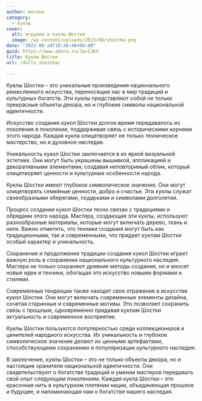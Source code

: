```yaml
---
author: morava
category:
  - куклы
cover:
  alt: игрушки и куклы Шостки
  image: /wp-content/uploads/2023/08/shostka.png
date: "2023-08-24T18:30:48+00:00"
guid: https://www.adora.ru/?p=1364
title: Куклы Шостки
url: /dolls_shostka/

---
```

Куклы Шостки – это уникальные произведения национального ремесленного искусства, переносящие нас в мир традиций и культурных богатств. Эти куклы представляют собой не только прекрасные объекты декора, но и глубокие символы национальной идентичности.

Искусство создания кукол Шостки долгое время передавалось из поколения в поколение, поддерживая связь с историческими корнями этого народа. Каждая кукла олицетворяет не только техническое мастерство, но и духовное наследие.

Уникальность кукол Шостки заключается в их яркой визуальной эстетике. Они могут быть украшены вышивкой, аппликацией и декоративными элементами, создавая неповторимый облик, который олицетворяет ценности и культурные особенности народа.

Куклы Шостки имеют глубокое символическое значение. Они могут олицетворять семейные ценности, добро и счастье. Эти куклы служат своеобразными оберегами, подарками и символами долголетия.

Процесс создания кукол Шостки тесно связан с традициями и обрядами этого народа. Мастера, создающие эти куклы, используют разнообразные материалы, которые могут включать дерево, ткань и нити. Важно отметить, что техники создания могут быть как традиционными, так и современными, что придает куклам Шостки особый характер и уникальность.

Сохранение и продолжение традиции создания кукол Шостки играет важную роль в сохранении национального культурного наследия. Мастера не только сохраняют древние методы создания, но и вносят новые идеи и техники, обогащая это искусство новыми формами и стилями.

Современные тенденции также находят свое отражение в искусстве кукол Шостки. Они могут включать современные элементы дизайна, сочетая старинные и современные мотивы. Это позволяет сохранить связь с прошлым, одновременно придавая куклам Шостки актуальность и современное восприятие.

Куклы Шостки пользуются популярностью среди коллекционеров и ценителей народного искусства. Их уникальность и глубокое символическое значение делают их ценными артефактами, способствующими сохранению и популяризации культурного наследия.

В заключение, куклы Шостки – это не только объекты декора, но и настоящие хранители национальной идентичности. Они свидетельствуют о богатстве традиций и умении мастеров передавать свой опыт следующим поколениям. Каждая кукла Шостки – это красочная нить в культурном плетении нации, объединяющая прошлое и будущее, и напоминающая нам о богатстве нашего наследия.
